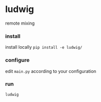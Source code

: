 # ludwig

remote mixing


### install
install locally
`pip install -e ludwig/`

### configure
edit `main.py` according to your configuration

### run
`ludwig`
